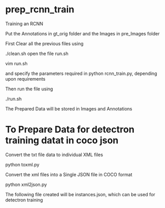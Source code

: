 # prep_rcnn_train
Training an RCNN

Put the Annotations in gt_orig folder and the Images in pre_Images folder

First Clear all the previous files using

./clean.sh
open the file run.sh

vim run.sh

and specify the parameters required in python rcnn_train.py, depending upon requirements

Then run the file using

./run.sh

The Prepared Data will be stored in Images and Annotations


# To Prepare Data for detectron training datat in coco json

Convert the txt file data to individual XML files

python toxml.py

Convert the xml files into a Single JSON file in COCO format

python xml2json.py

The following file created will be instances.json, which can be used for detectron training
